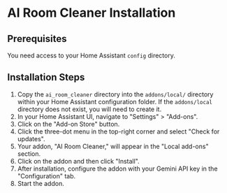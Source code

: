# AI Room Cleaner Installation

## Prerequisites
You need access to your Home Assistant `config` directory.

## Installation Steps
1.  Copy the `ai_room_cleaner` directory into the `addons/local/` directory within your Home Assistant configuration folder. If the `addons/local` directory does not exist, you will need to create it.
2.  In your Home Assistant UI, navigate to "Settings" > "Add-ons".
3.  Click on the "Add-on Store" button.
4.  Click the three-dot menu in the top-right corner and select "Check for updates".
5.  Your addon, "AI Room Cleaner," will appear in the "Local add-ons" section.
6.  Click on the addon and then click "Install".
7.  After installation, configure the addon with your Gemini API key in the "Configuration" tab.
8.  Start the addon.
